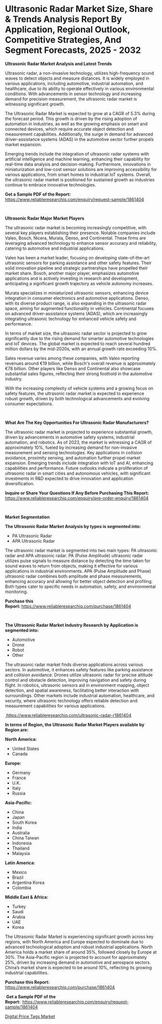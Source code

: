 <p><h1>Ultrasonic Radar Market Size, Share & Trends Analysis Report By Application, Regional Outlook, Competitive Strategies, And Segment Forecasts, 2025 - 2032</h1></p><p><strong>Ultrasonic Radar Market Analysis and Latest Trends</strong></p>
<p><p>Ultrasonic radar, a non-invasive technology, utilizes high-frequency sound waves to detect objects and measure distances. It is widely employed in various applications, including automotive, industrial automation, and healthcare, due to its ability to operate effectively in various environmental conditions. With advancements in sensor technology and increasing demand for precision measurement, the ultrasonic radar market is witnessing significant growth.</p><p>The Ultrasonic Radar Market is expected to grow at a CAGR of 5.3% during the forecast period. This growth is driven by the rising adoption of automation in industries, as well as the growing emphasis on smart and connected devices, which require accurate object detection and measurement capabilities. Additionally, the surge in demand for advanced driver-assistance systems (ADAS) in the automotive sector further propels market expansion. </p><p>Emerging trends include the integration of ultrasonic radar systems with artificial intelligence and machine learning, enhancing their capability for real-time data analysis and decision-making. Furthermore, innovations in miniaturization and low-cost sensor solutions are improving accessibility for various applications, from smart homes to industrial IoT systems. Overall, the ultrasonic radar market is positioned for sustained growth as industries continue to embrace innovative technologies.</p></p>
<p><strong>Get a Sample PDF of the Report:&nbsp;</strong> <a href="https://www.reliableresearchiq.com/enquiry/request-sample/1861404?utm_campaign=3282&utm_medium=2&utm_source=Github&utm_content=ia&utm_term=06042025&utm_id=ultrasonic-radar">https://www.reliableresearchiq.com/enquiry/request-sample/1861404</a></p>
<p>&nbsp;</p>
<p><strong>Ultrasonic Radar Major Market Players</strong></p>
<p><p>The ultrasonic radar market is becoming increasingly competitive, with several key players establishing their presence. Notable companies include Valeo, Bosch, Nicera, Murata, Denso, and Continental. These firms are leveraging advanced technology to enhance sensor accuracy and reliability, catering to automotive and industrial applications.</p><p>Valeo has been a market leader, focusing on developing state-of-the-art ultrasonic sensors for parking assistance and other safety features. Their solid innovation pipeline and strategic partnerships have propelled their market share. Bosch, another major player, emphasizes automotive applications and is actively investing in research and development, anticipating a significant growth trajectory as vehicle autonomy increases.</p><p>Murata specializes in miniaturized ultrasonic sensors, enhancing device integration in consumer electronics and automotive applications. Denso, with its diverse product range, is also expanding in the ultrasonic radar space, aiming for augmented functionality in vehicles. Continental focuses on advanced driver-assistance systems (ADAS), which are increasingly integrating ultrasonic technology for enhanced vehicle safety and performance.</p><p>In terms of market size, the ultrasonic radar sector is projected to grow significantly due to the rising demand for smarter automotive technologies and IoT devices. The global market is expected to reach several hundred million dollars by the mid-2020s, with an annual growth rate exceeding 10%.</p><p>Sales revenue varies among these companies, with Valeo reporting revenues around €19 billion, while Bosch's overall revenue is approximately €78 billion. Other players like Denso and Continental also showcase substantial sales figures, reflecting their strong foothold in the automotive industry.</p><p>With the increasing complexity of vehicle systems and a growing focus on safety features, the ultrasonic radar market is expected to experience robust growth, driven by both technological advancements and evolving consumer expectations.</p></p>
<p>&nbsp;</p>
<p><strong>What Are The Key Opportunities For Ultrasonic Radar Manufacturers?</strong></p>
<p><p>The ultrasonic radar market is projected to experience substantial growth, driven by advancements in automotive safety systems, industrial automation, and robotics. As of 2023, the market is witnessing a CAGR of approximately 10%, fueled by increasing demand for non-invasive measurement and sensing technologies. Key applications in collision avoidance, proximity sensing, and automation further propel market expansion. Emerging trends include integration with IoT and AI, enhancing capabilities and performance. Future outlooks indicate a proliferation of ultrasonic radar in smart cities and autonomous vehicles, with significant investments in R&D expected to drive innovation and application diversification.</p></p>
<p><strong>Inquire or Share Your Questions If Any Before Purchasing This Report:</strong> <a href="https://www.reliableresearchiq.com/enquiry/pre-order-enquiry/1861404?utm_campaign=3282&utm_medium=2&utm_source=Github&utm_content=ia&utm_term=06042025&utm_id=ultrasonic-radar">https://www.reliableresearchiq.com/enquiry/pre-order-enquiry/1861404</a></p>
<p>&nbsp;</p>
<p><strong>Market Segmentation</strong></p>
<p><strong>The Ultrasonic Radar Market Analysis by types is segmented into:</strong></p>
<p><ul><li>PA Ultrasonic Radar</li><li>APA Ultrasonic Radar</li></ul></p>
<p><p>The ultrasonic radar market is segmented into two main types: PA ultrasonic radar and APA ultrasonic radar. PA (Pulse Amplitude) ultrasonic radar utilizes pulse signals to measure distance by detecting the time taken for sound waves to return from objects, making it effective for various applications in industrial environments. APA (Pulse Amplitude and Phase) ultrasonic radar combines both amplitude and phase measurements, enhancing accuracy and allowing for better object detection and profiling. Both types cater to specific needs in automation, safety, and environmental monitoring.</p></p>
<p><strong>Purchase this Report:&nbsp;</strong><a href="https://www.reliableresearchiq.com/purchase/1861404?utm_campaign=3282&utm_medium=2&utm_source=Github&utm_content=ia&utm_term=06042025&utm_id=ultrasonic-radar">https://www.reliableresearchiq.com/purchase/1861404</a></p>
<p>&nbsp;</p>
<p><strong>The Ultrasonic Radar Market Industry Research by Application is segmented into:</strong></p>
<p><ul><li>Automotive</li><li>Drone</li><li>Robot</li><li>Other</li></ul></p>
<p><p>The ultrasonic radar market finds diverse applications across various sectors. In automotive, it enhances safety features like parking assistance and collision avoidance. Drones utilize ultrasonic radar for precise altitude control and obstacle detection, improving navigation and safety during flight. In robotics, ultrasonic sensors aid in environment mapping, object detection, and spatial awareness, facilitating better interaction with surroundings. Other markets include industrial automation, healthcare, and security, where ultrasonic technology offers reliable detection and measurement capabilities for various applications.</p></p>
<p><a href="https://www.reliableresearchiq.com/ultrasonic-radar-r1861404?utm_campaign=3282&utm_medium=2&utm_source=Github&utm_content=ia&utm_term=06042025&utm_id=ultrasonic-radar">&nbsp;https://www.reliableresearchiq.com/ultrasonic-radar-r1861404</a></p>
<p><strong>In terms of Region, the Ultrasonic Radar Market Players available by Region are:</strong></p>
<p>
    <p> <strong> North America: </strong>
        <ul>
            <li>United States</li>
            <li>Canada</li>
        </ul>
        </p> 
    <p> <strong> Europe: </strong>
        <ul>
            <li>Germany</li>
            <li>France</li>
            <li>U.K.</li>
            <li>Italy</li>
            <li>Russia</li>
        </ul>
        </p> 
    <p> <strong> Asia-Pacific: </strong>
        <ul>
            <li>China</li>
            <li>Japan</li>
            <li>South Korea</li>
            <li>India</li>
            <li>Australia</li>
            <li>China Taiwan</li>
            <li>Indonesia</li>
            <li>Thailand</li>
            <li>Malaysia</li>
        </ul>
        </p> 
    <p> <strong> Latin America: </strong>
        <ul>
            <li>Mexico</li>
            <li>Brazil</li>
            <li>Argentina Korea</li>
            <li>Colombia</li>
        </ul>
        </p> 
    <p> <strong> Middle East & Africa: </strong>
        <ul>
            <li>Turkey</li>
            <li>Saudi</li>
            <li>Arabia</li>
            <li>UAE</li>
            <li>Korea</li>
        </ul>
    </p>
    </p>
<p><p>The Ultrasonic Radar Market is experiencing significant growth across key regions, with North America and Europe expected to dominate due to advanced technological adoption and robust industrial applications. North America holds a market share of around 35%, followed closely by Europe at 30%. The Asia-Pacific region is projected to account for approximately 25%, driven by increasing demand in automotive and aerospace sectors. China’s market share is expected to be around 10%, reflecting its growing industrial capabilities.</p></p>
<p><strong>Purchase this Report: </strong><a href="https://www.reliableresearchiq.com/purchase/1861404?utm_campaign=3282&utm_medium=2&utm_source=Github&utm_content=ia&utm_term=06042025&utm_id=ultrasonic-radar">https://www.reliableresearchiq.com/purchase/1861404</a></p>
<p>&nbsp;<strong>Get a Sample PDF of the Report:&nbsp;&nbsp;</strong><a href="https://www.reliableresearchiq.com/enquiry/request-sample/1861404?utm_campaign=3282&utm_medium=2&utm_source=Github&utm_content=ia&utm_term=06042025&utm_id=ultrasonic-radar">https://www.reliableresearchiq.com/enquiry/request-sample/1861404</a></p>
<p><strong></strong></p>
<p><p><a href="https://github.com/denbelnmer50/Market-Research-Report-List-1/blob/main/digital-price-tags-market.md?utm_campaign=3282&utm_medium=2&utm_source=Github&utm_content=ia&utm_term=06042025&utm_id=ultrasonic-radar">Digital Price Tags Market</a></p></p>